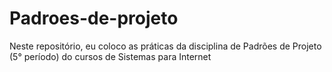 # Padroes-de-projeto
Neste repositório, eu coloco as práticas da disciplina de Padrões de Projeto (5° período) do cursos de Sistemas para Internet
